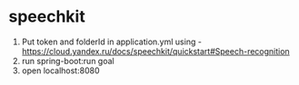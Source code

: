 # speechkit
1. Put token and folderId in application.yml using - https://cloud.yandex.ru/docs/speechkit/quickstart#Speech-recognition
1. run spring-boot:run goal
1. open localhost:8080

